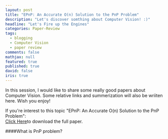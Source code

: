 ```yaml
---
layout: post
title: "EPnP: An Accurate O(n) Solution to the PnP Problem"
description: "Let's discover somthing about Computer Vision! :)"
headline: "Let's Fire up the Engines"
categories: Paper-Review 
tags: 
  - blogging
  - Computer Vision
  - paper review
comments: false
mathjax: null
featured: true
published: true
david: false
iris: true
---
```


In this session, I would like to share some really good papers about Computer Vision. Some relative links and summerization will also be wriiten here. Wish you enjoy!

If you're interest to this topic "EPnP: An Accurate O(n) Solution to the PnP Problem": <br>
[Click Here](http://citeseerx.ist.psu.edu/viewdoc/summary?doi=10.1.1.184.1090)to download the full paper. 


####What is PnP problem?

